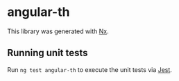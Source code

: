 # angular-th

This library was generated with [Nx](https://nx.dev).

## Running unit tests

Run `ng test angular-th` to execute the unit tests via [Jest](https://jestjs.io).
